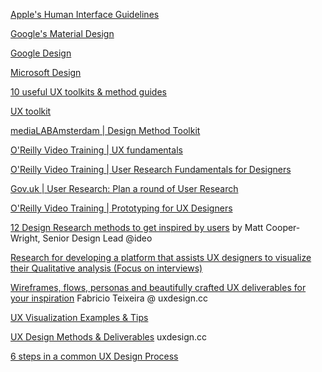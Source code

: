 
[Apple's Human Interface Guidelines](https://developer.apple.com/design/human-interface-guidelines/)

[Google's Material Design](https://material.io/design/)

[Google Design](https://design.google)

[Microsoft Design](https://www.microsoft.com/design/)

[10 useful UX toolkits & method guides](http://www.uxforthemasses.com/ux-toolkits-method-guides/)

[UX toolkit](https://medium.com/uxblog/ux-toolkit-33da59b08366)

[mediaLABAmsterdam | Design Method Toolkit](https://medialabamsterdam.com/toolkit/)

[O'Reilly Video Training | UX fundamentals](https://www.youtube.com/playlist?list=PLtNErhYMkHnH9yrZMt644XxXNXy8sFoR8)

[O'Reilly Video Training | User Research Fundamentals for Designers](https://www.youtube.com/playlist?list=PLtNErhYMkHnFILuJ12-pWUdbZphhHKPAd)

[Gov.uk | User Research: Plan a round of User Research](https://www.gov.uk/service-manual/user-research/plan-round-of-user-research)

[O'Reilly Video Training | Prototyping for UX Designers](https://www.youtube.com/playlist?list=PLtNErhYMkHnGnf72imhrjLCIBlM0fUqMs)

[12 Design Research methods to get inspired by users](https://medium.com/design-research-methods/12-design-research-methods-to-get-inspired-by-users-cae4789a094b) by Matt Cooper-Wright, Senior Design Lead @ideo

[Research for developing a platform that assists UX designers to visualize their Qualitative analysis (Focus on interviews)](https://blog.prototypr.io/part-1-research-for-developing-a-platform-that-assists-ux-designers-to-visualize-their-518c8bfff87)

[Wireframes, flows, personas and beautifully crafted UX deliverables for your inspiration](https://uxdesign.cc/wireframes-flows-personas-and-beautifully-crafted-ux-deliverables-for-your-inspiration-bb7a8d99af62) Fabricio Teixeira @ uxdesign.cc

[UX Visualization Examples & Tips](https://medium.com/@UXAliveTurkey/ux-visualization-examples-tips-950fcb5d2ebe) 

[UX Design Methods & Deliverables](https://uxdesign.cc/ux-design-methods-deliverables-657f54ce3c7d) uxdesign.cc

[6 steps in a common UX Design Process](https://blog.prototypr.io/a-common-product-ux-design-process-55af4ab5665e)



